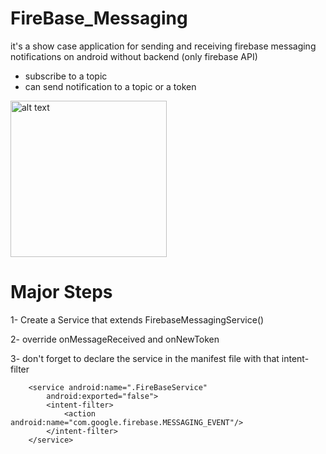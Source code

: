 # FireBase_Messaging
it's a show case application for sending and receiving firebase messaging notifications on android without backend (only firebase API) 

- subscribe to a topic
- can send notification to a topic or a token


<img src="https://user-images.githubusercontent.com/50822992/175774060-b14321fb-f854-4444-be22-b485093b5c7c.jpg" alt="alt text" width="250">

# Major Steps

1- Create a Service that extends FirebaseMessagingService()

2- override onMessageReceived and onNewToken

3- don't forget to declare the service in the manifest file with that intent-filter

        <service android:name=".FireBaseService"
            android:exported="false">
            <intent-filter>
                <action android:name="com.google.firebase.MESSAGING_EVENT"/>
            </intent-filter>
        </service>

